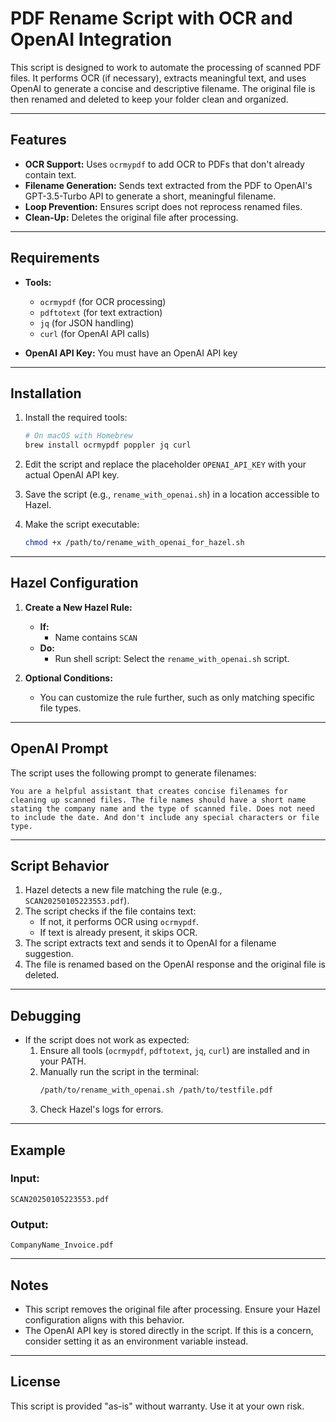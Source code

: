 # PDF Rename Script with OCR and OpenAI Integration

This script is designed to work to automate the processing of scanned PDF files. It performs OCR (if necessary), extracts meaningful text, and uses OpenAI to generate a concise and descriptive filename. The original file is then renamed and deleted to keep your folder clean and organized.

---

## Features

- **OCR Support:** Uses `ocrmypdf` to add OCR to PDFs that don't already contain text.
- **Filename Generation:** Sends text extracted from the PDF to OpenAI's GPT-3.5-Turbo API to generate a short, meaningful filename.
- **Loop Prevention:** Ensures script does not reprocess renamed files.
- **Clean-Up:** Deletes the original file after processing.

---

## Requirements

- **Tools:**
  - `ocrmypdf` (for OCR processing)
  - `pdftotext` (for text extraction)
  - `jq` (for JSON handling)
  - `curl` (for OpenAI API calls)

- **OpenAI API Key:** You must have an OpenAI API key

---

## Installation

1. Install the required tools:
   ```bash
   # On macOS with Homebrew
   brew install ocrmypdf poppler jq curl
   ```

2. Edit the script and replace the placeholder `OPENAI_API_KEY` with your actual OpenAI API key.

3. Save the script (e.g., `rename_with_openai.sh`) in a location accessible to Hazel.

4. Make the script executable:
   ```bash
   chmod +x /path/to/rename_with_openai_for_hazel.sh
   ```

---

## Hazel Configuration

1. **Create a New Hazel Rule:**
   - **If:**
     - Name contains `SCAN`
   - **Do:**
     - Run shell script: Select the `rename_with_openai.sh` script.

2. **Optional Conditions:**
   - You can customize the rule further, such as only matching specific file types.

---

## OpenAI Prompt

The script uses the following prompt to generate filenames:

```
You are a helpful assistant that creates concise filenames for cleaning up scanned files. The file names should have a short name stating the company name and the type of scanned file. Does not need to include the date. And don't include any special characters or file type.
```

---

## Script Behavior

1. Hazel detects a new file matching the rule (e.g., `SCAN20250105223553.pdf`).
2. The script checks if the file contains text:
   - If not, it performs OCR using `ocrmypdf`.
   - If text is already present, it skips OCR.
3. The script extracts text and sends it to OpenAI for a filename suggestion.
4. The file is renamed based on the OpenAI response and the original file is deleted.

---

## Debugging

- If the script does not work as expected:
  1. Ensure all tools (`ocrmypdf`, `pdftotext`, `jq`, `curl`) are installed and in your PATH.
  2. Manually run the script in the terminal:
     ```bash
     /path/to/rename_with_openai.sh /path/to/testfile.pdf
     ```
  3. Check Hazel's logs for errors.

---

## Example

### Input:
`SCAN20250105223553.pdf`

### Output:
`CompanyName_Invoice.pdf`

---

## Notes

- This script removes the original file after processing. Ensure your Hazel configuration aligns with this behavior.
- The OpenAI API key is stored directly in the script. If this is a concern, consider setting it as an environment variable instead.

---

## License

This script is provided "as-is" without warranty. Use it at your own risk.
